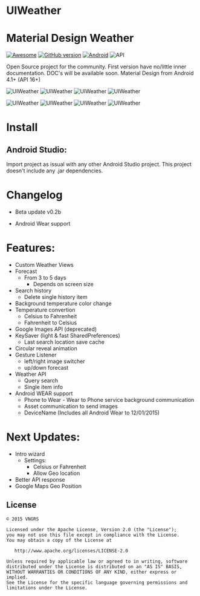 # UIWeather
Material Design Weather
=================
[![Awesome](https://cdn.rawgit.com/sindresorhus/awesome/d7305f38d29fed78fa85652e3a63e154dd8e8829/media/badge.svg)](https://github.com/mkiisoft/KeySaver) [![GitHub version](https://d25lcipzij17d.cloudfront.net/badge.svg?id=gh&type=6&v=0.2b&x2=0)](https://github.com/mkiisoft/KeySaver/blob/master/KeySaver.jar) [![Android](https://img.shields.io/badge/language-Android-blue.svg)](https://github.com/mkiisoft/KeySaver) ![API](https://img.shields.io/badge/API-16%2B-brightgreen.svg?style=flat)

Open Source project for the community. First version have no/little inner documentation. DOC's will be available soon.
Material Design from Android 4.1+ (API 16+)

![UIWeather](http://i.imgur.com/bLqeUeW.png) ![UIWeather](http://i.imgur.com/KNG7zP3.png) ![UIWeather](http://i.imgur.com/LZRl0Mq.png) ![UIWeather](http://i.imgur.com/g0UlNBE.png)

![UIWeather](http://i.imgur.com/2KjnmJu.png) ![UIWeather](http://i.imgur.com/Jz2rcBX.png)
![UIWeather](http://i.imgur.com/bLqeUeW.png) ![UIWeather](http://i.imgur.com/bLqeUeW.png)

# Install

## Android Studio:

Import project as issual with any other Android Studio project. This project doesn't include any .jar dependencies.

# Changelog

- Beta update v0.2b

- Android Wear support

# Features:

* Custom Weather Views
* Forecast
  * From 3 to 5 days
    * Depends on screen size
* Search history
  * Delete single history item
* Background temperature color change
* Temperature convertion
  * Celsius to Fahrenheit
  * Fahrenheit to Celsius
* Google Images API (deprecated)
* KeySaver (light & fast SharedPreferences)
  * Last search location save cache
* Circular reveal animation
* Gesture Listener
  * left/right image switcher
  * up/down    forecast
* Weather API
  * Query search
  * Single item info
* Android WEAR support
  * Phone to Wear - Wear to Phone service background communication
  * Asset communication to send images
  * DeviceName (Includes all Android Wear to 12/01/2015)

# Next Updates:

* Intro wizard
  * Settings:
    * Celsius or Fahrenheit
    * Allow Geo location
* Better API response
* Google Maps Geo Position

License
--------

    © 2015 VNGRS

    Licensed under the Apache License, Version 2.0 (the "License");
    you may not use this file except in compliance with the License.
    You may obtain a copy of the License at

       http://www.apache.org/licenses/LICENSE-2.0

    Unless required by applicable law or agreed to in writing, software
    distributed under the License is distributed on an "AS IS" BASIS,
    WITHOUT WARRANTIES OR CONDITIONS OF ANY KIND, either express or implied.
    See the License for the specific language governing permissions and
    limitations under the License.
    

